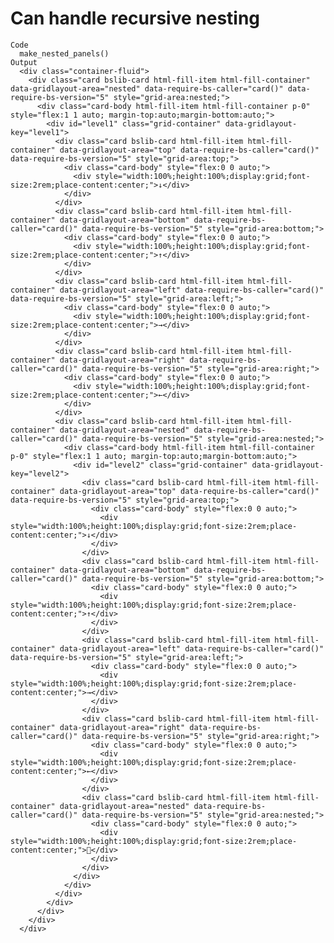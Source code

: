 # Can handle recursive nesting

    Code
      make_nested_panels()
    Output
      <div class="container-fluid">
        <div class="card bslib-card html-fill-item html-fill-container" data-gridlayout-area="nested" data-require-bs-caller="card()" data-require-bs-version="5" style="grid-area:nested;">
          <div class="card-body html-fill-item html-fill-container p-0" style="flex:1 1 auto; margin-top:auto;margin-bottom:auto;">
            <div id="level1" class="grid-container" data-gridlayout-key="level1">
              <div class="card bslib-card html-fill-item html-fill-container" data-gridlayout-area="top" data-require-bs-caller="card()" data-require-bs-version="5" style="grid-area:top;">
                <div class="card-body" style="flex:0 0 auto;">
                  <div style="width:100%;height:100%;display:grid;font-size:2rem;place-content:center;">↓</div>
                </div>
              </div>
              <div class="card bslib-card html-fill-item html-fill-container" data-gridlayout-area="bottom" data-require-bs-caller="card()" data-require-bs-version="5" style="grid-area:bottom;">
                <div class="card-body" style="flex:0 0 auto;">
                  <div style="width:100%;height:100%;display:grid;font-size:2rem;place-content:center;">↑</div>
                </div>
              </div>
              <div class="card bslib-card html-fill-item html-fill-container" data-gridlayout-area="left" data-require-bs-caller="card()" data-require-bs-version="5" style="grid-area:left;">
                <div class="card-body" style="flex:0 0 auto;">
                  <div style="width:100%;height:100%;display:grid;font-size:2rem;place-content:center;">→</div>
                </div>
              </div>
              <div class="card bslib-card html-fill-item html-fill-container" data-gridlayout-area="right" data-require-bs-caller="card()" data-require-bs-version="5" style="grid-area:right;">
                <div class="card-body" style="flex:0 0 auto;">
                  <div style="width:100%;height:100%;display:grid;font-size:2rem;place-content:center;">←</div>
                </div>
              </div>
              <div class="card bslib-card html-fill-item html-fill-container" data-gridlayout-area="nested" data-require-bs-caller="card()" data-require-bs-version="5" style="grid-area:nested;">
                <div class="card-body html-fill-item html-fill-container p-0" style="flex:1 1 auto; margin-top:auto;margin-bottom:auto;">
                  <div id="level2" class="grid-container" data-gridlayout-key="level2">
                    <div class="card bslib-card html-fill-item html-fill-container" data-gridlayout-area="top" data-require-bs-caller="card()" data-require-bs-version="5" style="grid-area:top;">
                      <div class="card-body" style="flex:0 0 auto;">
                        <div style="width:100%;height:100%;display:grid;font-size:2rem;place-content:center;">↓</div>
                      </div>
                    </div>
                    <div class="card bslib-card html-fill-item html-fill-container" data-gridlayout-area="bottom" data-require-bs-caller="card()" data-require-bs-version="5" style="grid-area:bottom;">
                      <div class="card-body" style="flex:0 0 auto;">
                        <div style="width:100%;height:100%;display:grid;font-size:2rem;place-content:center;">↑</div>
                      </div>
                    </div>
                    <div class="card bslib-card html-fill-item html-fill-container" data-gridlayout-area="left" data-require-bs-caller="card()" data-require-bs-version="5" style="grid-area:left;">
                      <div class="card-body" style="flex:0 0 auto;">
                        <div style="width:100%;height:100%;display:grid;font-size:2rem;place-content:center;">→</div>
                      </div>
                    </div>
                    <div class="card bslib-card html-fill-item html-fill-container" data-gridlayout-area="right" data-require-bs-caller="card()" data-require-bs-version="5" style="grid-area:right;">
                      <div class="card-body" style="flex:0 0 auto;">
                        <div style="width:100%;height:100%;display:grid;font-size:2rem;place-content:center;">←</div>
                      </div>
                    </div>
                    <div class="card bslib-card html-fill-item html-fill-container" data-gridlayout-area="nested" data-require-bs-caller="card()" data-require-bs-version="5" style="grid-area:nested;">
                      <div class="card-body" style="flex:0 0 auto;">
                        <div style="width:100%;height:100%;display:grid;font-size:2rem;place-content:center;">🐢</div>
                      </div>
                    </div>
                  </div>
                </div>
              </div>
            </div>
          </div>
        </div>
      </div>

